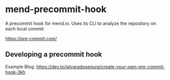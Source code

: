 # mend-precommit-hook
A precommit hook for mend.io. Uses its CLI to analyze the repository on each local commit.

https://pre-commit.com/

## Developing a precommit hook

Example Blog: https://dev.to/jalvaradosegura/create-your-own-pre-commit-hook-3kh




